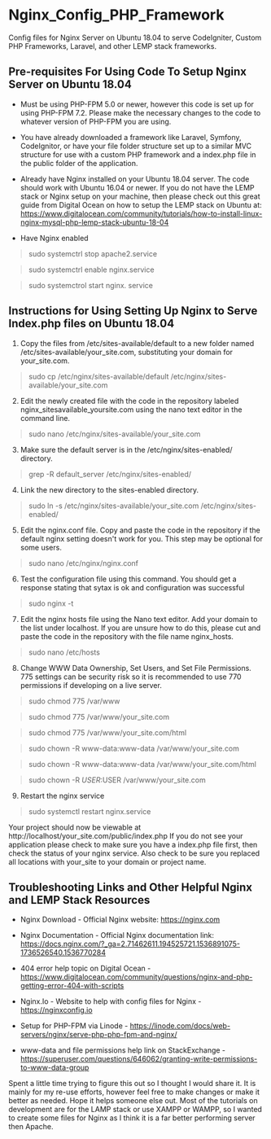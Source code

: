 # Nginx_Config_PHP_Framework
Config files for Nginx Server on Ubuntu 18.04 to serve CodeIgniter, Custom PHP Frameworks, Laravel, and other LEMP stack frameworks.

## Pre-requisites For Using Code To Setup Nginx Server on Ubuntu 18.04

* Must be using PHP-FPM 5.0 or newer, however this code is set up for using PHP-FPM 7.2. Please make the necessary changes to the code to whatever version of PHP-FPM you are using.

* You have already downloaded a framework like Laravel, Symfony, CodeIgnitor, or have your file folder structure set up to a similar MVC structure for use with a custom PHP framework and a index.php file in the public folder of the application.

* Already have Nginx installed on your Ubuntu 18.04 server. The code should work with Ubuntu 16.04 or newer. If you do not have the LEMP stack or Nginx setup on your machine, then please check out this great guide from Digital Ocean on how to setup the LEMP stack on Ubuntu at: https://www.digitalocean.com/community/tutorials/how-to-install-linux-nginx-mysql-php-lemp-stack-ubuntu-18-04

* Have Nginx enabled

> sudo systemctrl stop apache2.service

> sudo systemctrl enable nginx.service

> sudo systemctrol start nginx. service

## Instructions for Using Setting Up Nginx to Serve Index.php files on Ubuntu 18.04

1. Copy the files from /etc/sites-available/default to a new folder named /etc/sites-available/your_site.com, substituting your domain for your_site.com.

> sudo cp /etc/nginx/sites-available/default /etc/nginx/sites-available/your_site.com

2. Edit the newly created file with the code in the repository labeled nginx_sitesavailable_yoursite.com using the nano text editor in the command line.

> sudo nano /etc/nginx/sites-available/your_site.com

3. Make sure the default server is in the /etc/nginx/sites-enabled/ directory.

> grep -R default_server /etc/nginx/sites-enabled/

4. Link the new directory to the sites-enabled directory. 

> sudo ln -s /etc/nginx/sites-available/your_site.com /etc/nginx/sites-enabled/

5. Edit the nginx.conf file. Copy and paste the code in the repository if the default nginx setting doesn't work for you. This step may be optional for some users.

> sudo nano /etc/nginx/nginx.conf

6. Test the configuration file using this command. You should get a response stating that sytax is ok and configuration was successful 

> sudo nginx -t

7. Edit the nginx hosts file using the Nano text editor. Add your domain to the list under localhost. If you are unsure how to do this, please cut and paste the code in the repository with the file name nginx_hosts.

> sudo nano /etc/hosts

8. Change WWW Data Ownership, Set Users, and Set File Permissions. 775 settings can be security risk so it is recommended to use 770 permissions if developing on a live server.

> sudo chmod 775 /var/www

> sudo chmod 775 /var/www/your_site.com

> sudo chmod 775 /var/www/your_site.com/html

> sudo chown -R www-data:www-data /var/www/your_site.com

> sudo chown -R www-data:www-data /var/www/your_site.com/html

> sudo chown -R $USER:$USER /var/www/your_site.com

9. Restart the nginx service

>  sudo systemctl restart nginx.service

Your project should now be viewable at http://localhost/your_site.com/public/index.php If you do not see your application please check to make sure you have a index.php file first, then check the status of your nginx service. Also check to be sure you replaced all locations with your_site to your domain or project name.

## Troubleshooting Links and Other Helpful Nginx and LEMP Stack Resources

* Nginx Download - Official Nginx website: https://nginx.com

* Nginx Documentation - Official Nginx documentation link: https://docs.nginx.com/?_ga=2.71462611.194525721.1536891075-1736526540.1536770284

* 404 error help topic on Digital Ocean - https://www.digitalocean.com/community/questions/nginx-and-php-getting-error-404-with-scripts

* Nginx.Io - Website to help with config files for Nginx - https://nginxconfig.io

* Setup for PHP-FPM via Linode -  https://linode.com/docs/web-servers/nginx/serve-php-php-fpm-and-nginx/

* www-data and file permissions help link on StackExchange - https://superuser.com/questions/646062/granting-write-permissions-to-www-data-group

Spent a little time trying to figure this out so I thought I would share it. It is mainly for my re-use efforts, however feel free to make changes or make it better as needed. Hope it helps someone else out. Most of the tutorials on development are for the LAMP stack or use XAMPP or WAMPP, so I wanted to create some files for Nginx as I think it is a far better performing server then Apache.